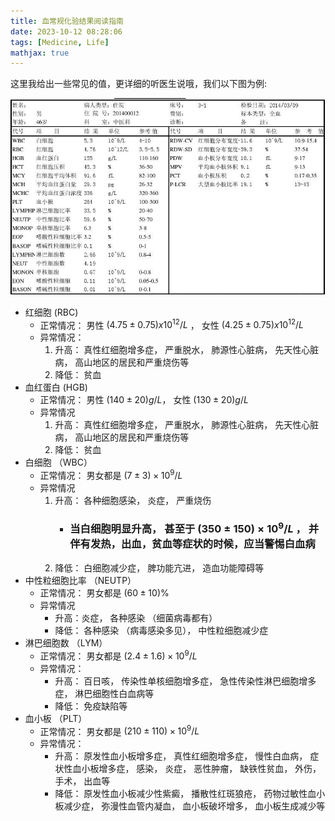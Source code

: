 ```yaml
---
title: 血常规化验结果阅读指南
date: 2023-10-12 08:28:06
tags: [Medicine, Life]
mathjax: true
---
```


这里我给出一些常见的值，更详细的听医生说哦，我们以下图为例:

![血常规化验单Demo](/img/医学/血常规化验单Demo.jpeg)

- 红细胞 (RBC)
  - 正常情况： 男性 $(4.75 \pm 0.75)x10^{12} / L$ ， 女性 $(4.25 \pm 0.75)x10^{12} / L$
  - 异常情况：
    1. 升高： 真性红细胞增多症， 严重脱水， 肺源性心脏病， 先天性心脏病， 高山地区的居民和严重烧伤等
    2. 降低： 贫血
- 血红蛋白 (HGB)
  - 正常情况： 男性 $(140 \pm 20)g/L$， 女性 $(130 \pm 20)g / L$
  - 异常情况
    1. 升高： 真性红细胞增多症， 严重脱水， 肺源性心脏病， 先天性心脏病， 高山地区的居民和严重烧伤等
    2. 降低： 贫血
- 白细胞 （WBC）
  - 正常情况： 男女都是 $(7 \pm 3) \times 10^9 / L$
  - 异常情况
    1. 升高： 各种细胞感染， 炎症， 严重烧伤
       - ### 当白细胞明显升高， 甚至于 $(350 \pm 150) \times 10^9 / L$ ， 并伴有发热，出血，贫血等症状的时候，应当警惕白血病
    2. 降低： 白细胞减少症， 脾功能亢进， 造血功能障碍等
- 中性粒细胞比率 （NEUTP）
  - 正常情况： 男女都是 $(60 \pm 10)\%$
  - 异常情况
    - 升高：炎症， 各种感染 （细菌病毒都有）
    - 降低： 各种感染 （病毒感染多见）， 中性粒细胞减少症
- 淋巴细胞数 （LYM）
  - 正常情况： 男女都是 $(2.4 \pm 1.6) \times 10^9 / L$
  - 异常情况：
    - 升高： 百日咳， 传染性单核细胞增多症， 急性传染性淋巴细胞增多症， 淋巴细胞性白血病等
    - 降低： 免疫缺陷等
- 血小板 （PLT）
  - 正常情况： 男女都是 $(210 \pm 110) \times 10^9 / L$
  - 异常情况：
    - 升高： 原发性血小板增多症， 真性红细胞增多症， 慢性白血病， 症状性血小板增多症， 感染， 炎症， 恶性肿瘤， 缺铁性贫血， 外伤， 手术， 出血等
    - 降低： 原发性血小板减少性紫癜， 播散性红斑狼疮， 药物过敏性血小板减少症， 弥漫性血管内凝血， 血小板破坏增多， 血小板生成减少等
